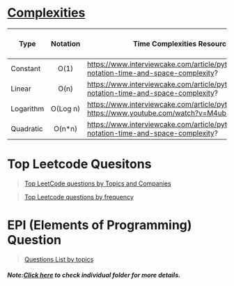 
# [Complexities](https://www.bigocheatsheet.com/)
| Type | Notation | Time Complexities Resources | Space Complexities Resources |
|-----------|:--------:|------------------------------------------------------------------------------------------------------|------------------------------|
| Constant | O(1) | https://www.interviewcake.com/article/python/big-o-notation-time-and-space-complexity? |  |
| Linear | O(n) | https://www.interviewcake.com/article/python/big-o-notation-time-and-space-complexity? |  |
| Logarithm | O(Log n) | https://www.interviewcake.com/article/python/logarithms? https://www.youtube.com/watch?v=M4ubFru2O80 |  |
| Quadratic | O(n*n) | https://www.interviewcake.com/article/python/big-o-notation-time-and-space-complexity? |  |


# Top Leetcode Quesitons 
>[Top LeetCode questions by Topics and Companies](https://github.com/neerazz/FAANG/blob/master/Algorithms/Top_LeetCode_Questions_By_Topic_%26_Company.md)

>[Top Leetcode questions by frequency](https://github.com/neerazz/FAANG/blob/master/Algorithms/All_Topics_top_leetcode_by_frequency.md)


# EPI (Elements of Programming) Question

>[Questions List by topics](https://github.com/neerazz/FAANG/blob/master/Algorithms/EPI_Questions_List.md)




##### Note:[Click here](https://github.com/neerazz/FAANG/tree/master/SystemDesign/Neeraj) to check individual folder for more details.